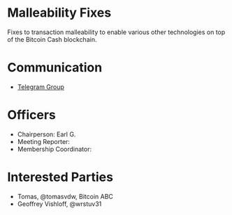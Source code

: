 # Malleability Fixes

Fixes to transaction malleability to enable various other technologies on top
of the Bitcoin Cash blockchain.

# Communication

* [Telegram Group](https://t.me/joinchat/HCYr5w2UyNWky8FLjmOYew)

# Officers

 * Chairperson: Earl G.
 * Meeting Reporter:
 * Membership Coordinator:

# Interested Parties

- Tomas, @tomasvdw, Bitcoin ABC
- Geoffrey Vishloff, @wrstuv31
